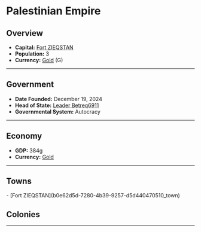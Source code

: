 <!--UNDEDITED FILE, remove this entire line if this file has been edited!-->
# <!--NAME-->Palestinian Empire<!--NAME-->

## Overview

- **Capital:** <!--CAPITAL_LINK-->[Fort ZIEQSTAN](b0e62d5d-7280-4b39-9257-d5d440470510_town)<!--CAPITAL_LINK-->
- **Population:** <!--POPULATION-->3<!--POPULATION-->
- **Currency:** <!--CURRENCY_LINK-->[Gold](Gold_currency)<!--CURRENCY_LINK--> (<!--CURRENCY_ABV-->G<!--CURRENCY_ABV-->)

---

## Government

- **Date Founded:** <!--FOUNDED-->December 19, 2024<!--FOUNDED-->
- **Head of State:** <!--LEADER_TITLE_LINK-->[Leader Betreq6911](Betreq6911_user)<!--LEADER_TITLE_LINK-->
- **Governmental System:** <!--GOVERNMENT-->Autocracy<!--GOVERNMENT-->

---

## Economy

- **GDP:** <!--GDP-->384g<!--GDP-->
- **Currency:** <!--CURRENCY_LINK-->[Gold](Gold_currency)<!--CURRENCY_LINK-->

---

## Towns

<!--TOWNS-->- [Fort ZIEQSTAN](b0e62d5d-7280-4b39-9257-d5d440470510_town)<!--TOWNS-->

## Colonies

<!--COLONIES--><!--COLONIES-->

---